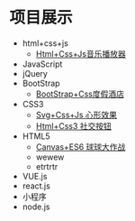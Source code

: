 # 项目展示

- html+css+js
  - [Html+Css+Js音乐播放器](https://zwk05.github.io/music/) 
- JavaScript
- jQuery
- BootStrap
  - [BootStrap+Css度假酒店](https://zwk05.github.io/TheHotel/) 
- CSS3
  - [Svg+Css+Js 心形效果](https://zwk05.github.io/heart/)
  - [Html+Css3 社交按钮](https://zwk05.github.io/SocialButton/)
- HTML5
  - [Canvas+ES6 球球大作战](https://zwk05.github.io/boll/)
  - wewew
  - etrtrtr
- VUE.js
- react.js
- 小程序
- node.js
